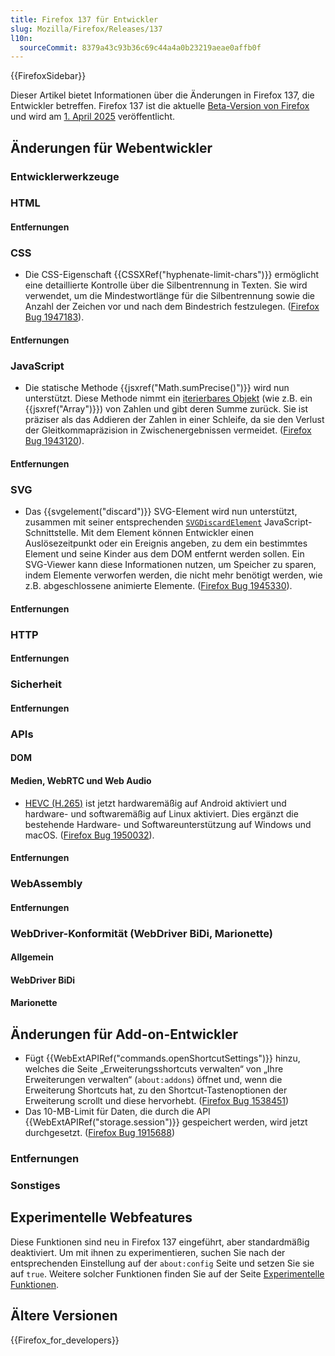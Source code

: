 ```yaml
---
title: Firefox 137 für Entwickler
slug: Mozilla/Firefox/Releases/137
l10n:
  sourceCommit: 8379a43c93b36c69c44a4a0b23219aeae0affb0f
---
```


{{FirefoxSidebar}}

Dieser Artikel bietet Informationen über die Änderungen in Firefox 137, die Entwickler betreffen. Firefox 137 ist die aktuelle [Beta-Version von Firefox](https://www.mozilla.org/en-US/firefox/channel/desktop/#beta) und wird am [1. April 2025](https://whattrainisitnow.com/release/?version=137) veröffentlicht.

## Änderungen für Webentwickler

### Entwicklerwerkzeuge

### HTML

#### Entfernungen

### CSS

- Die CSS-Eigenschaft {{CSSXRef("hyphenate-limit-chars")}} ermöglicht eine detaillierte Kontrolle über die Silbentrennung in Texten. Sie wird verwendet, um die Mindestwortlänge für die Silbentrennung sowie die Anzahl der Zeichen vor und nach dem Bindestrich festzulegen. ([Firefox Bug 1947183](https://bugzil.la/1947183)).

#### Entfernungen

### JavaScript

- Die statische Methode {{jsxref("Math.sumPrecise()")}} wird nun unterstützt. Diese Methode nimmt ein [iterierbares Objekt](/de/docs/Web/JavaScript/Reference/Iteration_protocols#the_iterable_protocol) (wie z.B. ein {{jsxref("Array")}}) von Zahlen und gibt deren Summe zurück. Sie ist präziser als das Addieren der Zahlen in einer Schleife, da sie den Verlust der Gleitkommapräzision in Zwischenergebnissen vermeidet. ([Firefox Bug 1943120](https://bugzil.la/1943120)).

#### Entfernungen

### SVG

- Das {{svgelement("discard")}} SVG-Element wird nun unterstützt, zusammen mit seiner entsprechenden [`SVGDiscardElement`](/de/docs/Web/API/SVGDiscardElement) JavaScript-Schnittstelle.
  Mit dem Element können Entwickler einen Auslösezeitpunkt oder ein Ereignis angeben, zu dem ein bestimmtes Element und seine Kinder aus dem DOM entfernt werden sollen.
  Ein SVG-Viewer kann diese Informationen nutzen, um Speicher zu sparen, indem Elemente verworfen werden, die nicht mehr benötigt werden, wie z.B. abgeschlossene animierte Elemente.
  ([Firefox Bug 1945330](https://bugzil.la/1945330)).

#### Entfernungen

### HTTP

#### Entfernungen

### Sicherheit

#### Entfernungen

### APIs

#### DOM

#### Medien, WebRTC und Web Audio

- [HEVC (H.265)](/de/docs/Web/Media/Guides/Formats/Video_codecs#hevc_h.265) ist jetzt hardwaremäßig auf Android aktiviert und hardware- und softwaremäßig auf Linux aktiviert. Dies ergänzt die bestehende Hardware- und Softwareunterstützung auf Windows und macOS. ([Firefox Bug 1950032](https://bugzil.la/1950032)).

#### Entfernungen

### WebAssembly

#### Entfernungen

### WebDriver-Konformität (WebDriver BiDi, Marionette)

#### Allgemein

#### WebDriver BiDi

#### Marionette

## Änderungen für Add-on-Entwickler

- Fügt {{WebExtAPIRef("commands.openShortcutSettings")}} hinzu, welches die Seite „Erweiterungsshortcuts verwalten“ von „Ihre Erweiterungen verwalten“ (`about:addons`) öffnet und, wenn die Erweiterung Shortcuts hat, zu den Shortcut-Tastenoptionen der Erweiterung scrollt und diese hervorhebt. ([Firefox Bug 1538451](https://bugzil.la/1538451))
- Das 10-MB-Limit für Daten, die durch die API {{WebExtAPIRef("storage.session")}} gespeichert werden, wird jetzt durchgesetzt. ([Firefox Bug 1915688](https://bugzil.la/1915688))

### Entfernungen

### Sonstiges

## Experimentelle Webfeatures

Diese Funktionen sind neu in Firefox 137 eingeführt, aber standardmäßig deaktiviert. Um mit ihnen zu experimentieren, suchen Sie nach der entsprechenden Einstellung auf der `about:config` Seite und setzen Sie sie auf `true`. Weitere solcher Funktionen finden Sie auf der Seite [Experimentelle Funktionen](/de/docs/Mozilla/Firefox/Experimental_features).

## Ältere Versionen

{{Firefox_for_developers}}
